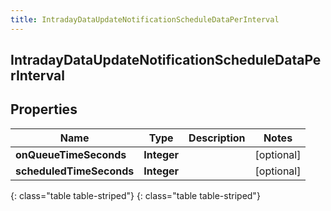 ```yaml
---
title: IntradayDataUpdateNotificationScheduleDataPerInterval
---
```

## IntradayDataUpdateNotificationScheduleDataPerInterval


## Properties

| Name | Type | Description | Notes |
| ------------ | ------------- | ------------- | ------------- |
| **onQueueTimeSeconds** | **Integer** |  |  [optional] |
| **scheduledTimeSeconds** | **Integer** |  |  [optional] |
{: class="table table-striped"}
{: class="table table-striped"}



